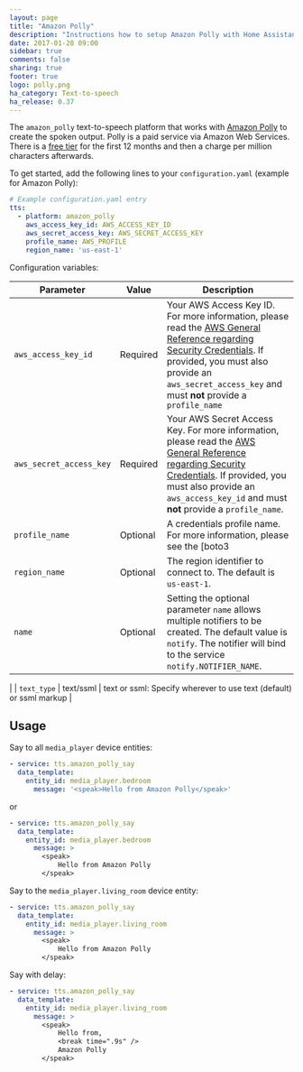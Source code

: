 ```yaml
---
layout: page
title: "Amazon Polly"
description: "Instructions how to setup Amazon Polly with Home Assistant."
date: 2017-01-28 09:00
sidebar: true
comments: false
sharing: true
footer: true
logo: polly.png
ha_category: Text-to-speech
ha_release: 0.37
---
```


The `amazon_polly` text-to-speech platform that works with [Amazon Polly](https://aws.amazon.com/polly/) to create the spoken output.
Polly is a paid service via Amazon Web Services.  There is a [free tier](https://aws.amazon.com/polly/pricing/) for the first 12 months and then a charge per million characters afterwards.

To get started, add the following lines to your `configuration.yaml` (example for Amazon Polly):

```yaml
# Example configuration.yaml entry
tts:
  - platform: amazon_polly
    aws_access_key_id: AWS_ACCESS_KEY_ID
    aws_secret_access_key: AWS_SECRET_ACCESS_KEY
    profile_name: AWS_PROFILE
    region_name: 'us-east-1'
```

Configuration variables:

| Parameter           | Value | Description |
|---------------------|----------|-------------|
| `aws_access_key_id` | Required |  Your AWS Access Key ID. For more information, please read the [AWS General Reference regarding Security Credentials](http://docs.aws.amazon.com/general/latest/gr/aws-security-credentials.html). If provided, you must also provide an `aws_secret_access_key` and must **not** provide a `profile_name` |
| `aws_secret_access_key` | Required | Your AWS Secret Access Key. For more information, please read the [AWS General Reference regarding Security Credentials](http://docs.aws.amazon.com/general/latest/gr/aws-security-credentials.html). If provided, you must also provide an `aws_access_key_id` and must **not** provide a `profile_name`. |
| `profile_name` | Optional | A credentials profile name. For more information, please see the [boto3  |
| `region_name` | Optional | The region identifier to connect to. The default is `us-east-1`. |
| `name` | Optional | Setting the optional parameter `name` allows multiple notifiers to be created. The default value is `notify`. The notifier will bind to the service `notify.NOTIFIER_NAME`.
 |
| `text_type` | text/ssml    | text or ssml: Specify wherever to use text (default) or ssml markup |

## Usage
Say to all `media_player` device entities:
```yaml
- service: tts.amazon_polly_say
  data_template:
    entity_id: media_player.bedroom
      message: '<speak>Hello from Amazon Polly</speak>'
```
or
```yaml
- service: tts.amazon_polly_say
  data_template:
    entity_id: media_player.bedroom
      message: >
        <speak>
            Hello from Amazon Polly
        </speak>
```

Say to the `media_player.living_room` device entity:

```yaml
- service: tts.amazon_polly_say
  data_template:
    entity_id: media_player.living_room
      message: >
        <speak>
            Hello from Amazon Polly
        </speak>
```

Say with delay:

```yaml
- service: tts.amazon_polly_say
  data_template:
    entity_id: media_player.living_room
      message: >
        <speak>
            Hello from,
            <break time=".9s" />
            Amazon Polly
        </speak>
```
